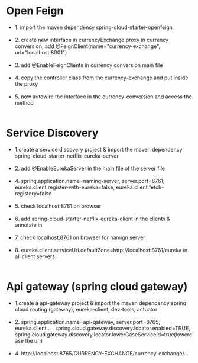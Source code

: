 <h1>Open Feign</h1>

<ul class="list-group">
    <li class="list-group-item">1. import the maven dependency spring-cloud-starter-openfeign</li>
    <br>
    <li class="list-group-item">2. create new interface in currencyExchange proxy in currency conversion, add @FeignClient(name="currency-exchange", url="localhost:8001")
    </li>
    <br>
    <li class="list-group-item">3. add @EnableFeignClients in currency conversion main file</li>
    <br>
    <li class="list-group-item">4. copy the controller class from the currency-exchange and put inside the proxy</li>
    <br>
    <li class="list-group-item">5. now autowire the interface in the currency-conversion and access the method</li>
    <br>
</ul>

<h1>Service Discovery</h1>

<ul class="list-group">
    <li class="list-group-item">1.create a service discovery project & import the maven dependency spring-cloud-starter-netflix-eureka-server</li>
    <br>
    <li class="list-group-item">2. add @EnableEurekaServer in the main file of the server file
    </li>
    <br>
    <li class="list-group-item">4. spring.application.name=naming-server, server.port=8761, eureka.client.register-with-eureka=false, eureka.client.fetch-registery=false</li>
    <br>
    <li class="list-group-item">5. check localhost:8761 on browser</li>
    <br>
    <li class="list-group-item">6. add spring-cloud-starter-netflix-eureka-client in the clients & annotate in </li>
    <br>
    <li class="list-group-item">7. check localhost:8761 on browser for namign server</li>
    <br>
    <li class="list-group-item">8. eureka.client.serviceUrl.defaultZone=http://localhost:8761/eureka in all client servers</li>
    <br>
</ul>


<h1>Api gateway (spring cloud gateway)</h1>

<ul class="list-group">
    <li class="list-group-item">1.create a api-gateway project & import the maven dependency  spring cloud routing (gateway), eureka-client, dev-tools, actuator</li>
    <br>
    <li class="list-group-item">2. spring.application.name=api-gateway, server.port=8765, eureka.client... , spring.cloud.gateway.discovery.locator.enabled=TRUE, spring.cloud.gateway.discovery.locator.lowerCaseServiceId=true(lowercase the url)
    </li>
    <br>
    <li class="list-group-item">4. http://localhost:8765/CURRENCY-EXCHANGE/currency-exchange/...</li>
    <br>
    </ul>